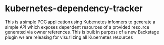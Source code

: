 # kubernetes-dependency-tracker
This is a simple POC application using Kubernetes informers to generate a simple API which exposes dependent resources of a provided resource generated via owner references. 
This is built in purpose of a new Backstage plugin we are releasing for visualizing all Kubernetes resources
